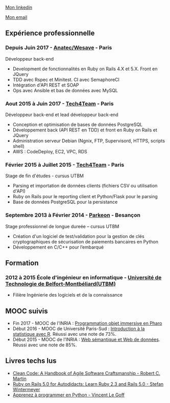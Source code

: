 [Mon linkedin](https://www.linkedin.com/in/lardies/)

[Mon email](mailto:ludoviclrds+cv@gmail.com')

## Expérience professionnelle

### Depuis Juin 2017 - [Anatec/Wesave](https://www.wesave.fr) - Paris
Développeur back-end
* Development de fonctionnalités en Ruby on Rails 4.X et 5.X. Front en JQuery
* TDD avec Rspec et Minitest. CI avec SemaphoreCI
* Intégration d'API REST et SOAP
* Ops avec Ansible et bas de données avec MySQL

### Aout 2015 à Juin 2017 - [Tech4Team](http://www.tech4team.fr) - Paris
Développeur back-end et lead développeur back-end
* Conception et optimisation de bases de données PostgreSQL
* Développement back (API REST en TDD) et front en Ruby on Rails et JQuery
* Administration serveur Debian (Ngnix, FTP, Supervisord, HTTPS, scripts shell)
* AWS : CodeDeploy, EC2, VPC, RDS

### Février 2015 à Juillet 2015 - [Tech4Team](http://www.tech4team.fr) - Paris
Stage de fin d'études - cursus UTBM
* Parsing et importation de données clients (fichiers CSV ou utilisation d'API) 
* Ruby on Rails pour le reporting client et Python/Flask pour le parsing
* Base de données PostgreSQL pour la persistance

### Septembre 2013 à Février 2014 - [Parkeon](http://parkeon.fr) - Besançon
Stage professionnel de longue dureée – cursus UTBM
* Création d'un logiciel de test/validation pour la gestion de clés cryptographiques de sécurisation de paiements bancaires en Python
* Développement en C/C++ pour l’embarqué

## Formation 
### 2012 à 2015 École d'ingénieur en informatique - [Université de Technologie de Belfort-Montbéliard(UTBM)](http://www.utbm.fr)
* Filière Ingénierie des logiciels et de la connaissance

## MOOC suivis
* Fin 2017 - MOOC de l'INRIA : [Programmation objet immersive en Pharo](https://www.fun-mooc.fr/courses/course-v1:inria+41010+session02)
* Début 2016 - MOOC de Université Paris-Sud : [Introduction à la statistique avec R](https://www.fun-mooc.fr/courses/UPSUD/42001S06/session06/about). Réussi avec une note de 73%.
* Début 2015 - MOOC de l’INRIA : [Web sémantique et Web de données](https://www.fun-mooc.fr/courses/inria/41002S02/session02/about). Réussi avec une note de 85%.

## Livres techs lus
* [Clean Code: A Handbook of Agile Software Craftsmanship - Robert C. Martin](http://amzn.to/2CwhCeR)
* [Ruby on Rails 5.0 for Autodidacts: Learn Ruby 2.3 and Rails 5.0 - Stefan Wintermeyer](http://amzn.to/2AzVuP8)
* [Apprenez à programmer en Python - Vincent Le Goff](http://amzn.to/2Azh9qL)

